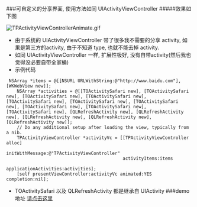 ###可自定义的分享界面, 使用方法如同 UIActivityViewController
#####效果如下图

![TPActivityViewControllerAnimate.gif](http://upload-images.jianshu.io/upload_images/1200356-76f8641e021444e3.gif?imageMogr2/auto-orient/strip)
- 由于系统的 UIActivityViewController 带了很多我不需要的分享 activity, 如果是第三方的activity, 由于不知道 type, 也就不能去掉 activity. 
- 如同 UIActivityViewController 一样, 扩展性极好, 没有自带activity(然后我也觉得没必要自带全家桶)
- 示例代码
```
 NSArray *items = @[[NSURL URLWithString:@"http://www.baidu.com"], [WKWebView new]];
    NSArray *activities = @[[TOActivitySafari new], [TOActivitySafari new], [TOActivitySafari new], [TOActivitySafari new], [TOActivitySafari new], [TOActivitySafari new], [TOActivitySafari new], [TOActivitySafari new], [TOActivitySafari new], [TOActivitySafari new], [QLRefreshActivity new], [QLRefreshActivity new], [QLRefreshActivity new], [QLRefreshActivity new], [QLRefreshActivity new]];
    // Do any additional setup after loading the view, typically from a nib.
    TPActivityViewController *activityVc = [[TPActivityViewController alloc]
                                            initWithMessage:@"TPActivityViewController"
                                            activityItems:items
                                            applicationActivities:activities];
    [self presentViewController:activityVc animated:YES completion:nil];
```
- TOActivitySafari 以及 QLRefreshActivity 都是继承自 UIActivity
###demo 地址
[请点击这里](https://github.com/wanhmr/TPActivityViewController.git)